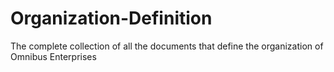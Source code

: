 # Organization-Definition
The complete collection of all the documents that define the organization of Omnibus Enterprises
